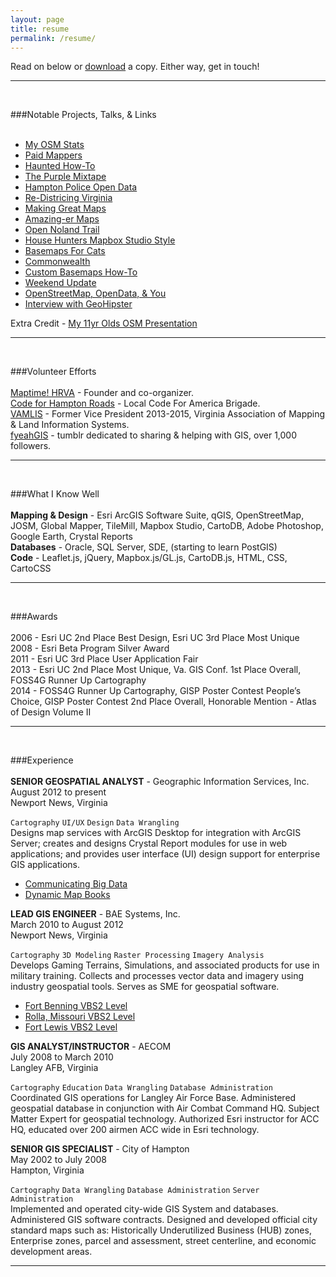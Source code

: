```yaml
---
layout: page
title: resume
permalink: /resume/
---
```

Read on below or <a href="{{ site.baseurl }}/img/jonah-adkins-resume-may2016.pdf"> download</a> a copy. Either way, get in touch!

<span class="contacticon center">
	<a href="mailto:jonahadkins@gmail.com"><i class="fa fa-envelope-square"></i></a>
	<a href="https://twitter.com/jonahadkins" target="_blank"><i class="fa fa-twitter-square"></i></a>
	<a href="https://github.com/jonahadkins" target="_blank"><i class="fa fa-github-square"></i></a>
	<a href="https://www.linkedin.com/in/jonahadkins" target="_blank"><i class="fa fa-linkedin-square"></i></a>
	<a href="http://jonahadkins.github.io/feed.xml"><i class="fa fa-rss-square"></i></a>
</span>
<hr>
<br>

###Notable Projects, Talks, & Links  
<br>
* [My OSM Stats](http://hdyc.neis-one.org/?Jonah%20Adkins)  
* [Paid Mappers](http://paidmappers.github.io/home)  
* [Haunted How-To](http://maptime.io/hrva/ghosts/hauntedHRVA.html)  
* [The Purple Mixtape](https://github.com/jonahadkins/the-purple-mixtape)  
* [Hampton Police Open Data](http://code4hr.github.io/hampton-police-open-data/)  
* [Re-Districing Virginia](http://code4hr.github.io/proposed-voting-districts/)  
* [Making Great Maps](http://jonahadkins.github.io/making-great-maps/#)  
* [Amazing-er Maps](https://github.com/jonahadkins/Amazing-Er-Maps)  
* [Open Noland Trail](https://github.com/jonahadkins/open-noland-trail)  
* [House Hunters Mapbox Studio Style](http://jonahadkins.github.io/house-hunters/)  
* [Basemaps For Cats](https://github.com/jonahadkins/basemaps-for-cats)  
* [Commonwealth](https://github.com/jonahadkins/commonwealth)  
* [Custom Basemaps How-To](https://github.com/jonahadkins/Custom-Basemaps-In-AGOL)  
* [Weekend Update](http://jonahadkins.github.io/weekendupdate/)  
* [OpenStreetMap, OpenData, & You](http://jonahadkins.github.io/open-lightning-talk/#0)  
* [Interview with GeoHipster](http://geohipster.com/2014/09/02/jonah-adkins-engaging-like-minded-geo-people-via-twitter-provides-great-unfiltered-look-whats-working-whats/)  

Extra Credit - [My 11yr Olds OSM Presentation](http://sophieadkins.github.io/openstreetmap/#0)  

<hr>
<br>

###Volunteer Efforts  
<br>
[Maptime! HRVA](https://twitter.com/maptimehrva) - Founder and co-organizer.  
[Code for Hampton Roads](http://code4hr.org/) - Local Code For America Brigade.  
[VAMLIS](http://vamlis.org) - Former Vice President 2013-2015, Virginia Association of Mapping & Land Information Systems.  
[fyeahGIS](http://fyeahgis.tumblr.com) - tumblr dedicated to sharing & helping with GIS, over 1,000 followers.  

<hr>
<br>

###What I Know Well  
<br>
**Mapping & Design** - Esri ArcGIS Software Suite, qGIS, OpenStreetMap, JOSM, Global Mapper, TileMill, Mapbox Studio, CartoDB, Adobe Photoshop, Google Earth, Crystal Reports  
**Databases** - Oracle, SQL Server, SDE, (starting to learn PostGIS)  
**Code** - Leaflet.js, jQuery, Mapbox.js/GL.js, CartoDB.js, HTML, CSS, CartoCSS

<hr>
<br>

###Awards  
<br>
2006 - Esri UC 2nd Place Best Design, Esri UC 3rd Place Most Unique  
2008 - Esri Beta Program Silver Award   
2011 - Esri UC 3rd Place User Application Fair    
2013 - Esri UC 2nd Place Most Unique, Va. GIS Conf. 1st Place Overall, FOSS4G Runner Up Cartography  
2014 - FOSS4G Runner Up Cartography, GISP Poster Contest People’s Choice, GISP Poster Contest 2nd Place Overall, Honorable Mention - Atlas of Design Volume II  

<hr>
<br>

###Experience  
<br>
**SENIOR GEOSPATIAL ANALYST** - Geographic Information Services, Inc.
August 2012 to present  
Newport News, Virginia  

`Cartography`  `UI/UX`  `Design`  `Data Wrangling`  
Designs map services with ArcGIS Desktop for integration with ArcGIS Server; creates and designs Crystal Report     modules for use in web applications; and provides user interface (UI) design support for enterprise GIS              applications.  

*  [Communicating Big Data](http://jonahadkins.github.io/communicating_big_data/#/)  
*  [Dynamic Map Books](http://jonahadkins.github.io/Dynamic-Map-Books/#/)  

**LEAD GIS ENGINEER** - BAE Systems, Inc.  
March 2010 to August 2012  
Newport News, Virginia  

`Cartography`  `3D Modeling`  `Raster Processing`  `Imagery Analysis`   
Develops Gaming Terrains, Simulations, and associated products for use in military training. Collects and processes vector data and imagery using industry geospatial tools. Serves as SME for geospatial software.  

*  [Fort Benning VBS2 Level](https://youtu.be/Cz00Y7gpzxE)
*  [Rolla, Missouri VBS2 Level](https://youtu.be/TO_zVn_51qM?list=PLD323C848C4D31FE5)
*  [Fort Lewis VBS2 Level](https://youtu.be/7xH65aHBBXY?list=PLD323C848C4D31FE5)  

**GIS ANALYST/INSTRUCTOR** - AECOM  
July 2008 to March 2010  
Langley AFB, Virginia  

`Cartography`  `Education`  `Data Wrangling`  `Database Administration`  
Coordinated GIS operations for Langley Air Force Base.  Administered geospatial database in conjunction with Air Combat Command HQ. Subject Matter Expert for geospatial technology. Authorized Esri instructor for ACC HQ, educated over 200 airmen ACC wide in Esri technology.  

**SENIOR GIS SPECIALIST** - City of Hampton  
May 2002 to July 2008  
Hampton, Virginia  

`Cartography`  `Data Wrangling`  `Database Administration`  `Server Administration`  
Implemented and operated city-wide GIS System and databases. Administered GIS software contracts. Designed and developed official city standard maps such as: Historically Underutilized Business (HUB) zones, Enterprise zones, parcel and assessment, street centerline, and economic development areas.  

<hr>
<br>  

<span class="contacticon center">
	<a href="mailto:jonahadkins@gmail.com"><i class="fa fa-envelope-square"></i></a>
	<a href="https://twitter.com/jonahadkins" target="_blank"><i class="fa fa-twitter-square"></i></a>
	<a href="https://github.com/jonahadkins" target="_blank"><i class="fa fa-github-square"></i></a>
	<a href="https://www.linkedin.com/in/jonahadkins" target="_blank"><i class="fa fa-linkedin-square"></i></a>
</span>
